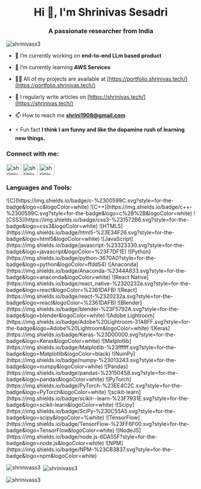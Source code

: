 <h1 align="center">Hi 👋, I'm Shrinivas Sesadri</h1>
<h3 align="center">A passionate researcher from India</h3>

<p align="left"> <img src="https://komarev.com/ghpvc/?username=shrinivass3&label=Profile%20views&color=0e75b6&style=flat" alt="shrinivass3" /> </p>

- 🔭 I’m currently working on **end-to-end LLm based product**

- 🌱 I’m currently learning **AWS Services**

- 👨‍💻 All of my projects are available at [https://portfolio.shrinivas.tech/](https://portfolio.shrinivas.tech/)

- 📝 I regularly write articles on [https://shrinivas.tech/](https://shrinivas.tech/)

- 📫 How to reach me **shrini1908@gmail.com**

- ⚡ Fun fact **I think I am funny and like the dopamine rush of learning new things.**

<h3 align="left">Connect with me:</h3>
<p align="left">
<a href="https://twitter.com/shrinivassesa3" target="blank"><img align="center" src="https://raw.githubusercontent.com/rahuldkjain/github-profile-readme-generator/master/src/images/icons/Social/twitter.svg" alt="shrinivassesa3" height="30" width="40" /></a>
<a href="https://linkedin.com/in/shrinivas sesadri" target="blank"><img align="center" src="https://raw.githubusercontent.com/rahuldkjain/github-profile-readme-generator/master/src/images/icons/Social/linked-in-alt.svg" alt="shrinivas sesadri" height="30" width="40" /></a>
<a href="https://www.behance.net/shrinivas sesadri" target="blank"><img align="center" src="https://raw.githubusercontent.com/rahuldkjain/github-profile-readme-generator/master/src/images/icons/Social/behance.svg" alt="shrinivas sesadri" height="30" width="40" /></a>
</p>

<h3 align="left">Languages and Tools:</h3>
![C](https://img.shields.io/badge/c-%2300599C.svg?style=for-the-badge&logo=c&logoColor=white) ![C++](https://img.shields.io/badge/c++-%2300599C.svg?style=for-the-badge&logo=c%2B%2B&logoColor=white) ![CSS3](https://img.shields.io/badge/css3-%231572B6.svg?style=for-the-badge&logo=css3&logoColor=white) ![HTML5](https://img.shields.io/badge/html5-%23E34F26.svg?style=for-the-badge&logo=html5&logoColor=white) ![JavaScript](https://img.shields.io/badge/javascript-%23323330.svg?style=for-the-badge&logo=javascript&logoColor=%23F7DF1E) ![Python](https://img.shields.io/badge/python-3670A0?style=for-the-badge&logo=python&logoColor=ffdd54) ![Anaconda](https://img.shields.io/badge/Anaconda-%2344A833.svg?style=for-the-badge&logo=anaconda&logoColor=white) ![React Native](https://img.shields.io/badge/react_native-%2320232a.svg?style=for-the-badge&logo=react&logoColor=%2361DAFB) ![React](https://img.shields.io/badge/react-%2320232a.svg?style=for-the-badge&logo=react&logoColor=%2361DAFB) ![Blender](https://img.shields.io/badge/blender-%23F5792A.svg?style=for-the-badge&logo=blender&logoColor=white) ![Adobe Lightroom](https://img.shields.io/badge/Adobe%20Lightroom-31A8FF.svg?style=for-the-badge&logo=Adobe%20Lightroom&logoColor=white) ![Keras](https://img.shields.io/badge/Keras-%23D00000.svg?style=for-the-badge&logo=Keras&logoColor=white) ![Matplotlib](https://img.shields.io/badge/Matplotlib-%23ffffff.svg?style=for-the-badge&logo=Matplotlib&logoColor=black) ![NumPy](https://img.shields.io/badge/numpy-%23013243.svg?style=for-the-badge&logo=numpy&logoColor=white) ![Pandas](https://img.shields.io/badge/pandas-%23150458.svg?style=for-the-badge&logo=pandas&logoColor=white) ![PyTorch](https://img.shields.io/badge/PyTorch-%23EE4C2C.svg?style=for-the-badge&logo=PyTorch&logoColor=white) ![scikit-learn](https://img.shields.io/badge/scikit--learn-%23F7931E.svg?style=for-the-badge&logo=scikit-learn&logoColor=white) ![Scipy](https://img.shields.io/badge/SciPy-%230C55A5.svg?style=for-the-badge&logo=scipy&logoColor=%white) ![TensorFlow](https://img.shields.io/badge/TensorFlow-%23FF6F00.svg?style=for-the-badge&logo=TensorFlow&logoColor=white) ![NodeJS](https://img.shields.io/badge/node.js-6DA55F?style=for-the-badge&logo=node.js&logoColor=white) ![NPM](https://img.shields.io/badge/NPM-%23CB3837.svg?style=for-the-badge&logo=npm&logoColor=white)
<p><img align="left" src="https://github-readme-stats.vercel.app/api/top-langs?username=shrinivass3&show_icons=true&locale=en&layout=compact" alt="shrinivass3" /></p>

<p>&nbsp;<img align="center" src="https://github-readme-stats.vercel.app/api?username=shrinivass3&show_icons=true&locale=en" alt="shrinivass3" /></p>

<p><img align="center" src="https://github-readme-streak-stats.herokuapp.com/?user=shrinivass3&" alt="shrinivass3" /></p>

